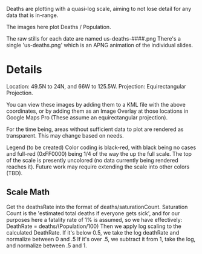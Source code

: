 Deaths are plotting with a quasi-log scale, aiming to not lose detail for any data that is in-range.

The images here plot Deaths / Population.

The raw stills for each date are named us-deaths-####.png
There's a single 'us-deaths.png' which is an APNG animation of the individual slides.


# Details

 Location: 49.5N to 24N, and 66W to 125.5W.
 Projection: Equirectangular Projection.
 
You can view these images by adding them to a KML file with the above coordinates, or by adding them
as an Image Overlay at those locations in Google Maps Pro (These assume an equirectangular projection).

For the time being, areas without sufficient data to plot are rendered as transparent.  This may change based on needs.

Legend (to be created)
Color coding is black-red, with black being no cases and full-red (0xFF0000) being 1/4 of the way the up the full scale.  The top of the 
scale is presently uncolored (no data currently being rendered reaches it). Future work may require extending the scale
into other colors (TBD).

## Scale Math
Get the deathsRate into the format of deaths/saturationCount.
Saturation Count is the 'estimated total deaths if everyone gets sick', and for
our purposes here a fatality rate of 1% is assumed, so we have effectively:
 DeathRate = deaths/(Population/100)
Then we apply log scaling to the calculated DeathRate.  If it's below 0.5, we take the log deathRate and normalize between 0 and .5
If it's over .5, we subtract it from 1, take the log, and normalize between .5 and 1.



